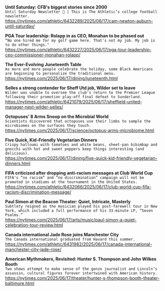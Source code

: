 **Until Saturday: CFB's biggest stories since 2000**\
`Until Saturday Newsletter 🏈 | This is The Athletic’s college football newsletter.`\
https://nytimes.com/athletic/6432289/2025/06/17/cam-newton-auburn-until-saturday/

**PGA Tour leadership: Rolapp in as CEO, Monahan to be phased out**\
`“No one hired me for my golf game here. That's not my job. My job is to do other things."`\
https://nytimes.com/athletic/6432227/2025/06/17/pga-tour-leadership-ceo-commissioner-monahan-rolapp/

**The Ever-Evolving Juneteenth Table**\
`As more and more people celebrate the holiday, some Black Americans are beginning to personalize the traditional menu.`\
https://nytimes.com/2025/06/17/dining/juneteenth.html

**Selles a strong contender for Sheff Utd job, Wilder set to leave**\
`Wilder was unable to oversee the club's return to the Premier League following their promotion play-off final defeat to Sunderland.`\
https://nytimes.com/athletic/6421079/2025/06/17/sheffield-united-manager-next-wilder-selles/

**Octopuses’ 8 Arms Snoop on the Microbial World**\
`Scientists discovered that octopuses use their limbs to sample the microbiomes on the surfaces they touch.`\
https://nytimes.com/2025/06/17/science/octopus-arms-microbiome.html

**Five Quick, Kid-Friendly Vegetarian Dinners**\
`Crispy halloumi with tomatoes and white beans, sheet-pan bibimbap and gnocchi with hot and sweet peppers keep things interesting (and delicious).`\
https://nytimes.com/2025/06/17/dining/five-quick-kid-friendly-vegetarian-dinners.html

**FIFA criticized after dropping anti-racism messages at Club World Cup**\
`FIFA's “no racism” and “no discrimination” campaign will not be promoted in stadiums at the tournament in the United States.`\
https://nytimes.com/athletic/6432066/2025/06/17/club-world-cup-fifa-racism-discrimination-message/

**Paul Simon at the Beacon Theater: Quiet, Intricate, Masterly**\
`Subtlety reigned as the musician played his post-farewell tour in New York, which included a full performance of his 33-minute LP, “Seven Psalms.”`\
https://nytimes.com/2025/06/17/arts/music/paul-simon-a-quiet-celebration-tour-review.html

**Canada international Jade Rose joins Manchester City**\
`The Canada international graduated from Havard this summer.`\
https://nytimes.com/athletic/6431982/2025/06/17/canada-international-manchester-city-jade-rose/

**American Mythmakers, Revisited: Hunter S. Thompson and John Wilkes Booth**\
`Two shows attempt to make sense of the gonzo journalist and Lincoln’s assassin, cultural figures forever intertwined with American history.`\
https://nytimes.com/2025/06/17/theater/hunter-s-thompson-booth-theater-baltimore.html

